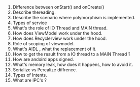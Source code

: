 1. Difference between onStart() and onCreate()
2. Describe thereading.
3. Describe the scenario where polymorphism is implemented.
4. Types of service
5. What's the role of IO Thread and MAIN thread.
6. How does ViewModel work under the hood.
7. How does Recyclerview work under the hood.
8. Role of scoping of viewmodel.
9. What's AIDL , what the replacement of it.
10. How to get the result from a IO thread to a MAIN Thread ?
11. How are andoird apps signed.
12. What's memory leak, how does it happens, how to avoid it.
13. Serialize vs Percalize diffrence.
14. Types of Intents.
15. What are IPC's ?

